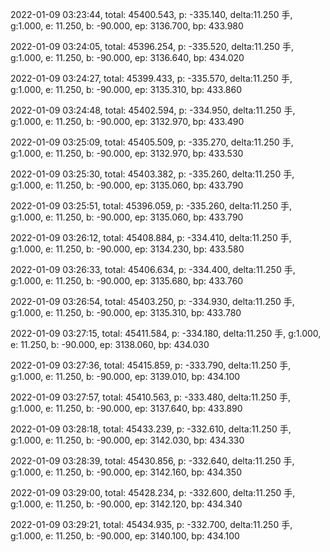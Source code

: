 2022-01-09 03:23:44, total: 45400.543, p: -335.140, delta:11.250 手, g:1.000, e: 11.250, b: -90.000, ep: 3136.700, bp: 433.980

2022-01-09 03:24:05, total: 45396.254, p: -335.520, delta:11.250 手, g:1.000, e: 11.250, b: -90.000, ep: 3136.640, bp: 434.020

2022-01-09 03:24:27, total: 45399.433, p: -335.570, delta:11.250 手, g:1.000, e: 11.250, b: -90.000, ep: 3135.310, bp: 433.860

2022-01-09 03:24:48, total: 45402.594, p: -334.950, delta:11.250 手, g:1.000, e: 11.250, b: -90.000, ep: 3132.970, bp: 433.490

2022-01-09 03:25:09, total: 45405.509, p: -335.270, delta:11.250 手, g:1.000, e: 11.250, b: -90.000, ep: 3132.970, bp: 433.530

2022-01-09 03:25:30, total: 45403.382, p: -335.260, delta:11.250 手, g:1.000, e: 11.250, b: -90.000, ep: 3135.060, bp: 433.790

2022-01-09 03:25:51, total: 45396.059, p: -335.260, delta:11.250 手, g:1.000, e: 11.250, b: -90.000, ep: 3135.060, bp: 433.790

2022-01-09 03:26:12, total: 45408.884, p: -334.410, delta:11.250 手, g:1.000, e: 11.250, b: -90.000, ep: 3134.230, bp: 433.580

2022-01-09 03:26:33, total: 45406.634, p: -334.400, delta:11.250 手, g:1.000, e: 11.250, b: -90.000, ep: 3135.680, bp: 433.760

2022-01-09 03:26:54, total: 45403.250, p: -334.930, delta:11.250 手, g:1.000, e: 11.250, b: -90.000, ep: 3135.310, bp: 433.780

2022-01-09 03:27:15, total: 45411.584, p: -334.180, delta:11.250 手, g:1.000, e: 11.250, b: -90.000, ep: 3138.060, bp: 434.030

2022-01-09 03:27:36, total: 45415.859, p: -333.790, delta:11.250 手, g:1.000, e: 11.250, b: -90.000, ep: 3139.010, bp: 434.100

2022-01-09 03:27:57, total: 45410.563, p: -333.480, delta:11.250 手, g:1.000, e: 11.250, b: -90.000, ep: 3137.640, bp: 433.890

2022-01-09 03:28:18, total: 45433.239, p: -332.610, delta:11.250 手, g:1.000, e: 11.250, b: -90.000, ep: 3142.030, bp: 434.330

2022-01-09 03:28:39, total: 45430.856, p: -332.640, delta:11.250 手, g:1.000, e: 11.250, b: -90.000, ep: 3142.160, bp: 434.350

2022-01-09 03:29:00, total: 45428.234, p: -332.600, delta:11.250 手, g:1.000, e: 11.250, b: -90.000, ep: 3142.120, bp: 434.340

2022-01-09 03:29:21, total: 45434.935, p: -332.700, delta:11.250 手, g:1.000, e: 11.250, b: -90.000, ep: 3140.100, bp: 434.100